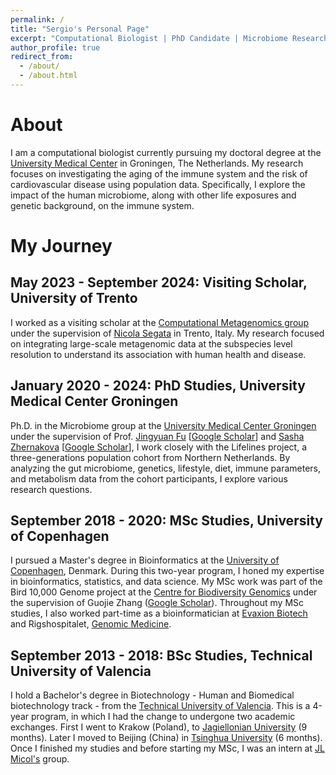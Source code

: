 ```yaml
---
permalink: /
title: "Sergio's Personal Page"
excerpt: "Computational Biologist | PhD Candidate | Microbiome Researcher"
author_profile: true
redirect_from: 
  - /about/
  - /about.html
---
```


# About

I am a computational biologist currently pursuing my doctoral degree at the [University Medical Center](https://www.umcg.nl) in Groningen, The Netherlands. My research focuses on investigating the aging of the immune system and the risk of cardiovascular disease using population data. Specifically, I explore the impact of the human microbiome, along with other life exposures and genetic background, on the immune system.

# My Journey 

## May 2023 - September 2024: Visiting Scholar, University of Trento

I worked as a visiting scholar at the [Computational Metagenomics group](http://segatalab.cibio.unitn.it/) under the supervision of [Nicola Segata](https://scholar.google.com/citations?user=ZXjO-Q4AAAAJ) in Trento, Italy. My research focused on integrating large-scale metagenomic data at the subspecies level resolution to understand its association with human health and disease.

## January 2020 - 2024: PhD Studies, University Medical Center Groningen

Ph.D. in the Microbiome group at the [University Medical Center Groningen](https://www.umcg.nl) under the supervision of Prof. [Jingyuan Fu](https://www.rug.nl/research/genetics/staff/jingyuan-fu) [[Google Scholar](https://scholar.google.nl/citations?user=7OHBkYMAAAAJ&hl=en)] and [Sasha Zhernakova](https://www.rug.nl/research/genetics/staff/alexandra-(sasha)-zhernakova) [[Google Scholar](https://scholar.google.com/citations?user=lrt2jA8AAAAJ&hl=en)], I work closely with the Lifelines project, a three-generations population cohort from Northern Netherlands. By analyzing the gut microbiome, genetics, lifestyle, diet, immune parameters, and metabolism data from the cohort participants, I explore various research questions.

## September 2018 - 2020: MSc Studies, University of Copenhagen

I pursued a Master's degree in Bioinformatics at the [University of Copenhagen](https://www.ku.dk/english/), Denmark. During this two-year program, I honed my expertise in bioinformatics, statistics, and data science. My MSc work was part of the Bird 10,000 Genome project at the [Centre for Biodiversity Genomics](http://zhanggjlab.org) under the supervision of Guojie Zhang ([Google Scholar](https://scholar.google.com/citations?user=hcIDquMAAAAJ&hl=en)). Throughout my MSc studies, I also worked part-time as a bioinformatician at [Evaxion Biotech](https://www.evaxion-biotech.com) and Rigshospitalet, [Genomic Medicine](https://www.rigshospitalet.dk/afdelinger-og-klinikker/diagnostisk/genomisk-medicin/Sider/default.aspx).

## September 2013 - 2018: BSc Studies, Technical University of Valencia

I hold a Bachelor's degree in Biotechnology - Human and Biomedical biotechnology track - from the [Technical University of Valencia](http://www.upv.es).  This is a 4-year program, in which I had the change to undergone two academic exchanges. First I went to Krakow (Poland), to [Jagiellonian University](https://en.uj.edu.pl/en_GB/start) (9 months). Later I moved to Beijing (China) in [Tsinghua University](https://www.tsinghua.edu.cn/en/) (6 months).
Once I finished my studies and before starting my MSc, I was an intern at  [JL Micol's](https://genetics.edu.umh.es) group. 
